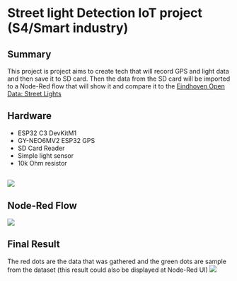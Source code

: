 # Street light Detection IoT project (S4/Smart industry)
## Summary
This project is project aims to create tech that will record GPS and light data and then save it to SD card. Then the data from the SD card will be imported to a Node-Red flow that will show it and compare it to the [Eindhoven Open Data: Street Lights](https://data.eindhoven.nl/explore/dataset/data-openbare-verlichting/information/?disjunctive.straatnaam_identificatie_mast&disjunctive.stadsdeel&disjunctive.wijk&disjunctive.buurt&disjunctive.straatnaam&disjunctive.identificatie&disjunctive.eigenaar&disjunctive.type_lamp&disjunctive.kleur_lamp&disjunctive.wattage_lamp&disjunctive.lumen_lamp&disjunctive.ra_waarde_lamp&disjunctive.schakelschema_lamp&disjunctive.type_armatuur)

## Hardware
- ESP32 C3 DevKitM1
- GY-NEO6MV2 ESP32 GPS
- SD Card Reader
- Simple light sensor
- 10k Ohm resistor
##
![](https://github.com/RusoDotExe/UniStuff/blob/main/StreetLights_IOT/Pictures/Hardware.jpg)

## Node-Red Flow
![](https://github.com/RusoDotExe/UniStuff/blob/main/StreetLights_IOT/Pictures/Node_red_flow.png)

## Final Result
The red dots are the data that was gathered and the green dots are sample from the dataset (this result could also be displayed at Node-Red UI)
![](https://github.com/RusoDotExe/UniStuff/blob/main/StreetLights_IOT/Pictures/Node_red_map.png)
